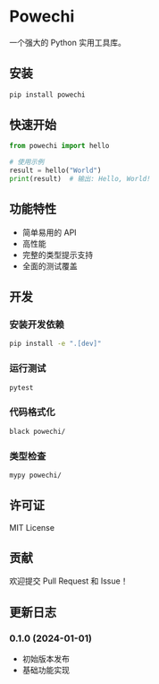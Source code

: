 # Powechi

一个强大的 Python 实用工具库。

## 安装

```bash
pip install powechi
```

## 快速开始

```python
from powechi import hello

# 使用示例
result = hello("World")
print(result)  # 输出: Hello, World!
```

## 功能特性

- 简单易用的 API
- 高性能
- 完整的类型提示支持
- 全面的测试覆盖

## 开发

### 安装开发依赖

```bash
pip install -e ".[dev]"
```

### 运行测试

```bash
pytest
```

### 代码格式化

```bash
black powechi/
```

### 类型检查

```bash
mypy powechi/
```

## 许可证

MIT License

## 贡献

欢迎提交 Pull Request 和 Issue！

## 更新日志

### 0.1.0 (2024-01-01)

- 初始版本发布
- 基础功能实现 